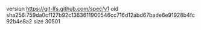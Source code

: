 version https://git-lfs.github.com/spec/v1
oid sha256:759da0cf127b92c1363611900546cc716d12abd67bade6e91928b4fc92b4e8a2
size 30501

